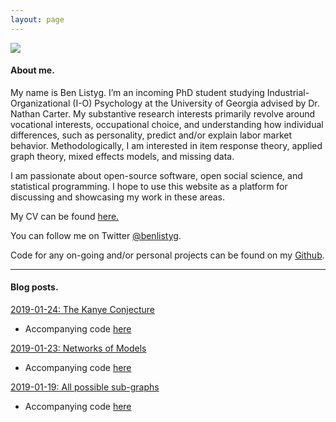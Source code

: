 ```yaml
---
layout: page
---
```


![](https://avatars1.githubusercontent.com/u/16409133?s=460&v=4)

#### About me.

My name is Ben Listyg. I’m an incoming PhD student studying Industrial-Organizational (I-O) Psychology at the University of Georgia advised by Dr. Nathan Carter. My substantive research interests primarily revolve around vocational interests, occupational choice, and understanding how individual differences, such as personality, predict and/or explain labor market behavior. Methodologically, I am interested in item response theory, applied graph theory, mixed effects models, and missing data. 

I am passionate about open-source software, open social science, and statistical programming. I hope to use this website as a platform for discussing and showcasing my work in these areas.

My CV can be found [here.](https://drive.google.com/file/d/1QVp1w273dugyvVMCVq8JElLhTX9cXY-P/view)

You can follow me on Twitter [@benlistyg](https://www.twitter.com/benlistyg).

Code for any on-going and/or personal projects can be found on my [Github](https://www.github.com/blistyg).

___

#### Blog posts.

[2019-01-24: The Kanye Conjecture](http://rpubs.com/blistyg/thekanyeconjecture)

- Accompanying code [here](https://github.com/BListyg/KanyeCausalImpact)

[2019-01-23: Networks of Models](http://rpubs.com/blistyg/networksofmodels)

- Accompanying code [here](https://github.com/BListyg/Model-Selection-Network)

[2019-01-19: All possible sub-graphs](https://rpubs.com/blistyg/subgraphs)

- Accompanying code [here](https://github.com/BListyg/Graph-Combinatorics)


